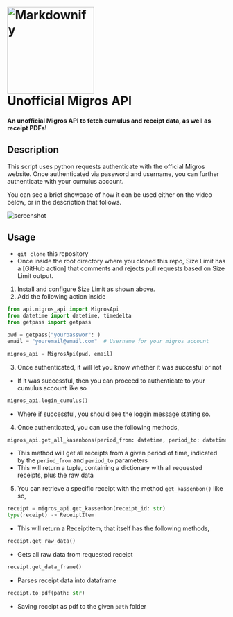 <h1 align="left">
  <br>
  <a><img src="https://abs.twimg.com/emoji/v2/svg/1f603.svg" alt="Markdownify" width="200"></a>
  <br>Unofficial Migros API
  <br>
</h1>

<h4 align="left">An unofficial Migros API to fetch cumulus and receipt data, as well as receipt PDFs!</h4>

## Description
This script uses python requests authenticate with the official Migros website. Once authenticated via password and username, you can further authenticate with your cumulus account.

You can see a brief showcase of how it can be used either on the video below, or in the description that follows. 

![screenshot](https://github.com/edghyhdz/migros_api/blob/master/usage.gif)

## Usage
* `git clone` this repository
* Once inside the root directory where you cloned this repo,
Size Limit has a [GitHub action] that comments and rejects pull requests based
on Size Limit output.

1. Install and configure Size Limit as shown above.
2. Add the following action inside

```python
from api.migros_api import MigrosApi
from datetime import datetime, timedelta
from getpass import getpass

pwd = getpass("yourpasswor": )
email = "youremail@email.com"  # Username for your migros account

migros_api = MigrosApi(pwd, email)

```

3. Once authenticated, it will let you know whether it was succesful or not
  - If it was successful, then you can proceed to authenticate to your cumulus account like so
 ```python
migros_api.login_cumulus()
```
  - Where if successful, you should see the loggin message stating so.
  
4. Once authenticated, you can use the following methods,
```python
migros_api.get_all_kasenbons(period_from: datetime, period_to: datetime)
```
 - This method will get all receipts from a given period of time, indicated by the `period_from` and `period_to` parameters
 - This will return a tuple, containing a dictionary with all requested receipts, plus the raw data
 5. You can retrieve a specific receipt with the method `get_kassenbon()` like so, 
 ```python
receipt = migros_api.get_kassenbon(receipt_id: str)
type(receipt) -> ReceiptItem
```
 - This will return a ReceiptItem, that itself has the following methods,
  ```python
receipt.get_raw_data()  
```
 - Gets all raw data from requested receipt
 
```python
receipt.get_data_frame()  
```
 - Parses receipt data into dataframe
 
```python
receipt.to_pdf(path: str)  
```
 - Saving receipt as pdf to the given `path` folder

